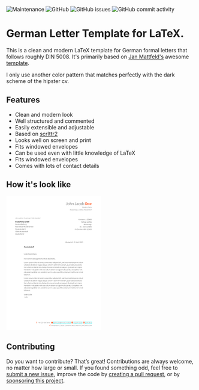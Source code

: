 ![Maintenance](https://img.shields.io/maintenance/yes/2023?style=flat-square)
![GitHub](https://img.shields.io/github/license/cypr0/zsh-config?style=flat-square)
![GitHub issues](https://img.shields.io/github/issues/cypr0/zsh-config?style=flat-square)
![GitHub commit activity](https://img.shields.io/github/commit-activity/m/cypr0/zsh-config?style=flat-square)

# German Letter Template for LaTeX.

This is a clean and modern LaTeX template for German formal letters that follows roughly DIN 5008. It's primarily based on [Jan Mattfeld's](https://github.com/ljanmattfeld) awesome [template](https://github.com/janmattfeld/latex-briefvorlage).

I only use another color pattern that matches perfectly with the dark scheme of the hipster cv.

## Features

* Clean and modern look
* Well structured and commented
* Easily extensible and adjustable
* Based on [scrlttr2](https://ctan.org/pkg/scrlttr2)
* Looks well on screen and print
* Fits windowed envelopes
* Can be used even with little knowledge of LaTeX
* Fits windowed envelopes
* Comes with lots of contact details

## How it's look like

<img src="main.pdf" width="50%">

## Contributing

Do you want to contribute? That’s great! Contributions are always welcome, no matter how large or small. If you found something odd, feel free to [submit a new issue](https://github.com/cypr0/mac-hardening/issues/), improve the code by [creating a pull request](https://github.com/cypr0/mac-hardening/pulls/), or by [sponsoring this project](https://github.com/sponsors/cypr0/).